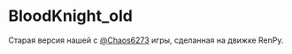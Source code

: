 # BloodKnight_old
Старая версия нашей с [@Chaos6273](https://github.com/Chaos6273) игры, сделанная на движке RenPy.
